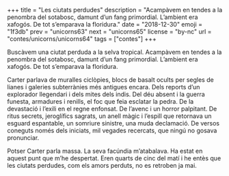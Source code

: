 +++
title = "Les ciutats perdudes"
description = "Acampàvem en tendes a la penombra del sotabosc, damunt d’un fang primordial. L’ambient era xafogós. De tot s’emparava la floridura."
date = "2018-12-30"
emoji = "1f3db"
prev = "unicorns63"
next = "unicorns65"
license = "by-nc"
url = "contes/unicorns/unicorns64"
tags = ["contes"]
+++

Buscàvem una ciutat perduda a la selva tropical. Acampàvem en tendes a la penombra del sotabosc, damunt d’un fang primordial. L’ambient era xafogós. De tot s’emparava la floridura.

Carter parlava de muralles ciclòpies, blocs de basalt ocults per segles de lianes i galeries subterrànies més antigues encara. Dels reports d’un explorador llegendari i dels mites dels indis. Del déu absent i la guerra funesta, armadures i renills, el foc que feia esclatar la pedra. De la devastació i l’exili en el regne enfonsat. De l’avenc i un horror palpitant. De ritus secrets, jeroglífics sagrats, un anell màgic i l’espill que retornava un esguard espantable, un somriure sinistre, una muda declamació. De versos coneguts només dels iniciats, mil vegades recercats, que ningú no gosava pronunciar.

Potser Carter parla massa. La seva facúndia m’atabalava. Ha estat en aquest punt que m’he despertat. Eren quarts de cinc del matí i he entès que les ciutats perdudes, com els amors perduts, no es retroben ja mai.


